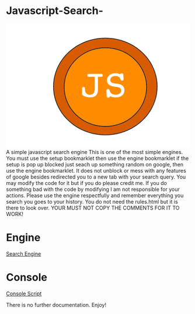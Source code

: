 # Javascript-Search-
![Logog](https://github.com/MapleAlt/Javascript-Search-/blob/main/Logo.png)
A simple javascript search engine
This is one of the most simple engines. You must use the setup bookmarklet then use the engine bookmarklet if the setup is pop up blocked just seach up something random on google, then use the engine bookmarklet. It does not unblock or mess with any features of google besides redirected you to a new tab with your search query. You may modify the code for it but if you do please credit me. If you do something bad with the code by modifying I am not responsible for your actions. Please use the engine respectfully and remember everything you search you goes to your history. You do not need the rules.html but it is there to look over. YOUR MUST NOT COPY THE COMMENTS FOR IT TO WORK!

# Engine
[Search Engine](https://github.com/MapleAlt/Javascript-Search-/blob/main/Engine.js)
# Console
[Console Script](https://github.com/MapleAlt/Javascript-Search-/blob/main/Console.js)

There is no further documentation. Enjoy!
